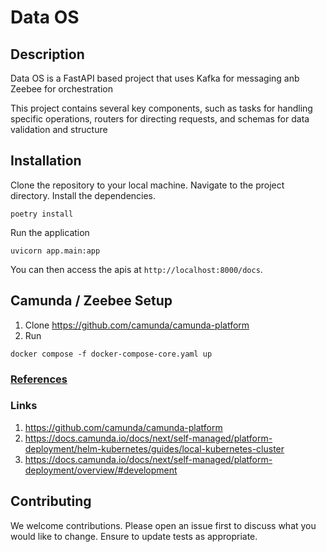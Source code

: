 # Data OS

## Description

Data OS is a FastAPI based project that uses Kafka for messaging anb Zeebee for orchestration

This project contains several key components, such as tasks for handling specific operations, routers for directing
requests, and schemas for data validation and structure

## Installation

Clone the repository to your local machine.
Navigate to the project directory.
Install the dependencies.

```shell
poetry install
```

Run the application

```shell
uvicorn app.main:app
```

You can then access the apis at `http://localhost:8000/docs`.

## Camunda / Zeebee Setup

1. Clone https://github.com/camunda/camunda-platform
2. Run

```shell
docker compose -f docker-compose-core.yaml up
 ```
### [References](./References.md)

### Links

1. https://github.com/camunda/camunda-platform
2. https://docs.camunda.io/docs/next/self-managed/platform-deployment/helm-kubernetes/guides/local-kubernetes-cluster
3. https://docs.camunda.io/docs/next/self-managed/platform-deployment/overview/#development

## Contributing

We welcome contributions. Please open an issue first to discuss what you would like to change. Ensure to update tests as
appropriate.